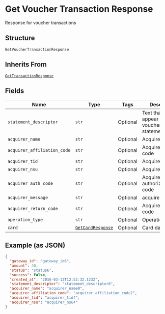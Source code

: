 
# Get Voucher Transaction Response

Response for voucher transactions

## Structure

`GetVoucherTransactionResponse`

## Inherits From

[`GetTransactionResponse`](../../doc/models/get-transaction-response.md)

## Fields

| Name | Type | Tags | Description |
|  --- | --- | --- | --- |
| `statement_descriptor` | `str` | Optional | Text that will appear on the voucher's statement |
| `acquirer_name` | `str` | Optional | Acquirer name |
| `acquirer_affiliation_code` | `str` | Optional | Acquirer affiliation code |
| `acquirer_tid` | `str` | Optional | Acquirer TID |
| `acquirer_nsu` | `str` | Optional | Acquirer NSU |
| `acquirer_auth_code` | `str` | Optional | Acquirer authorization code |
| `acquirer_message` | `str` | Optional | acquirer_message |
| `acquirer_return_code` | `str` | Optional | Acquirer return code |
| `operation_type` | `str` | Optional | Operation type |
| `card` | [`GetCardResponse`](../../doc/models/get-card-response.md) | Optional | Card data |

## Example (as JSON)

```json
{
  "gateway_id": "gateway_id8",
  "amount": 40,
  "status": "status6",
  "success": false,
  "created_at": "2016-03-13T12:52:32.123Z",
  "statement_descriptor": "statement_descriptor6",
  "acquirer_name": "acquirer_name0",
  "acquirer_affiliation_code": "acquirer_affiliation_code2",
  "acquirer_tid": "acquirer_tid4",
  "acquirer_nsu": "acquirer_nsu4"
}
```

